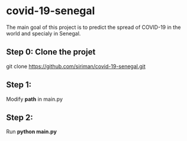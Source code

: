 # covid-19-senegal
The main goal of this project is to predict the spread of COVID-19 in the world and specialy in Senegal.
## Step 0: Clone the projet
git clone https://github.com/siriman/covid-19-senegal.git
## Step 1:

Modify **path** in main.py

## Step 2:

Run **python main.py**
